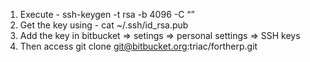 1. Execute - ssh-keygen -t rsa -b 4096 -C “<triac email id>”
2. Get the key using - cat ~/.ssh/id_rsa.pub
3. Add the key in bitbucket => setings => personal settings => SSH keys
4. Then access git clone git@bitbucket.org:triac/fortherp.git
